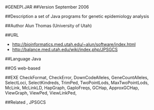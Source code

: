 #GENEPI.JAR
##Version
September 2006

##Description
a set of Java programs for genetic epidemiology analysis

##Author
Alun Thomas (University of Utah)

##URL
* http://bioinformatics.med.utah.edu/~alun/software/index.html
* http://balance.med.utah.edu/wiki/index.php/JPSGCS

##Language
Java

##OS
web-based

##EXE
CheckFormat, CheckError, DownCodeAlleles, GeneCountAlleles, SelectLoci, SelectKindreds, TrimPed, TwoPointLods, MaxTwoPointLods, McLink, McLinkLD, HapGraph, GaploFreqs, GCHap, ApproxGCHap, ViewGraph, ViewPed, ViewLinkPed,

##Related
, JPSGCS

